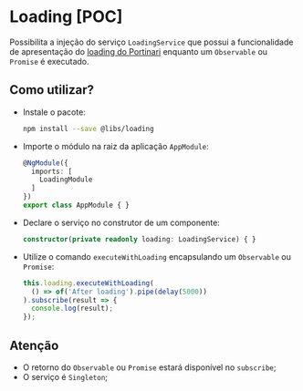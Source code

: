 # Loading [POC]

Possibilita a injeção do serviço `LoadingService` que possui a funcionalidade de apresentação do [loading do Portinari](https://portinari.io/documentation/po-loading-overlay) enquanto um `Observable` ou `Promise` é executado.

## Como utilizar?

- Instale o pacote:
  ```bash
  npm install --save @libs/loading
  ```

- Importe o módulo na raiz da aplicação `AppModule`:
  ```typescript
  @NgModule({
    imports: [
      LoadingModule
    ]
  })
  export class AppModule { }
  ```

- Declare o serviço no construtor de um componente:
  ```typescript
  constructor(private readonly loading: LoadingService) { }
  ```

- Utilize o comando `executeWithLoading` encapsulando um `Observable` ou `Promise`:
  ```typescript
  this.loading.executeWithLoading(
    () => of('After loading').pipe(delay(5000))
  ).subscribe(result => {
    console.log(result);
  });
  ```

## Atenção

- O retorno do `Observable` ou `Promise` estará disponível no `subscribe`;
- O serviço é `Singleton`;